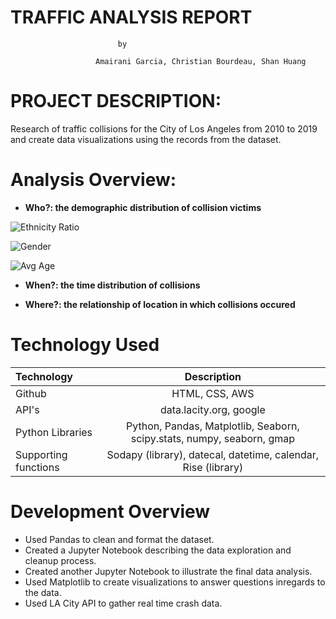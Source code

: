 # **TRAFFIC ANALYSIS  REPORT** 


							by
							
					   Amairani Garcia, Christian Bourdeau, Shan Huang

# PROJECT DESCRIPTION:

Research of traffic collisions for the City of Los Angeles from 2010 to 2019 and create data visualizations using the records from the dataset. 

# Analysis Overview:

+ **Who?: the demographic distribution of collision victims**

![Ethnicity Ratio](figures/collision_ethnicity_ratio.png)

![Gender](figures/collision_by_gender.png)

![Avg Age](figures/boxplot_mean_age.png)

+ **When?: the time distribution of collisions**

+ **Where?: the relationship of location in which collisions occured**


# Technology Used

| Technology   		| Description    							|
| :---         		|     :---:      							|
|  Github      		| HTML, CSS, AWS 							|
|  API's       		| data.lacity.org, google 							|
|  Python Libraries   	| Python, Pandas, Matplotlib, Seaborn, scipy.stats, numpy, seaborn, gmap    		|
|  Supporting functions	| Sodapy (library), datecal, datetime, calendar, Rise (library)		|


# Development Overview		
		
+	Used Pandas to clean and format the dataset. 
+	Created a Jupyter Notebook describing the data exploration and cleanup process.
+	Created another Jupyter Notebook to illustrate the final data analysis. 
+	Used Matplotlib to create visualizations to answer questions inregards to the data.  
+	Used LA City API to gather real time crash data. 

		
